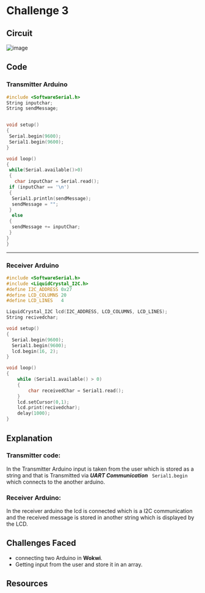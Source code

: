 # Challenge 3
 
## Circuit

![image](https://github.com/weanysel/Bi0s/assets/69642777/a347c415-1452-4eba-a10f-bc79788505c1)



## Code

### Transmitter Arduino

``` cpp
#include <SoftwareSerial.h>
String inputchar;
String sendMessage;


void setup()
{
 Serial.begin(9600);
 Serial1.begin(9600);
}

void loop()
{
 while(Serial.available()>0)
 {
   char inputChar = Serial.read();
 if (inputChar == '\n') 
 {
  Serial1.println(sendMessage);
  sendMessage = "";
 }
  else 
 {
  sendMessage += inputChar;
 }
}
}
```

---

### Receiver Arduino 

``` cpp
#include <SoftwareSerial.h>
#include <LiquidCrystal_I2C.h>
#define I2C_ADDRESS 0x27
#define LCD_COLUMNS 20
#define LCD_LINES   4

LiquidCrystal_I2C lcd(I2C_ADDRESS, LCD_COLUMNS, LCD_LINES);
String recivedchar;

void setup()
{
  Serial.begin(9600);
  Serial1.begin(9600);
  lcd.begin(16, 2);
}

void loop()
{
  	while (Serial1.available() > 0) 
  	{
   		char receivedChar = Serial1.read();
 	}
  	lcd.setCursor(0,1);
  	lcd.print(recivedchar);
  	delay(1000);
}
```


## Explanation 

### Transmitter code:

In the Transmitter Arduino input is taken from the user which is stored as a string and that is Transmitted via ***UART Communication*** <code> Serial1.begin</code> which connects to the another arduino.

### Receiver Arduino:

In the receiver arduino the lcd is connected which is a I2C communication and the received message is stored in another string which is displayed by the LCD.

## Challenges Faced

- connecting two Arduino in **Wokwi**.
- Getting input from the user and store it in an array.

## Resources 
